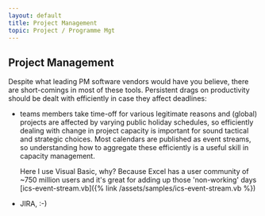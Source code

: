 ```yaml
---
layout: default
title: Project Management
topic: Project / Programme Mgt
---
```


## Project Management
Despite what leading PM software vendors would have you believe, there are short-comings in most of these tools. Persistent drags on productivity should be dealt with efficiently in case they affect deadlines:

- teams members take time-off for various legitimate reasons and (global) projects are affected by varying public holiday schedules, so efficiently dealing with change in project capacity is important for sound tactical and strategic choices. Most calendars are published as event streams, so understanding how to aggregate these efficiently is a useful skill in capacity management.

   Here I use Visual Basic, why? Because Excel has a user community of ~750 million users and it's great for adding up those 'non-working' days [ics-event-stream.vb]({% link /assets/samples/ics-event-stream.vb %})

- JIRA, :-)
